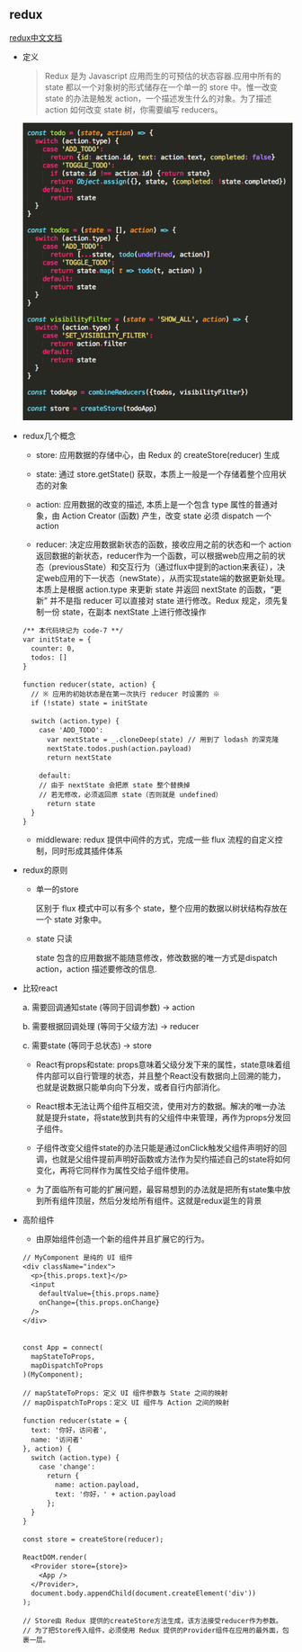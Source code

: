 ## redux

[redux中文文档](http://cn.redux.js.org/index.html)

* 定义

    > Redux 是为 Javascript 应用而生的可预估的状态容器.应用中所有的 state 都以一个对象树的形式储存在一个单一的 store 中。惟一改变 state 的办法是触发 action，一个描述发生什么的对象。为了描述 action 如何改变 state 树，你需要编写 reducers。

    ![reducer](./images/reducer.png)

* redux几个概念

    - store: 应用数据的存储中心，由 Redux 的 createStore(reducer) 生成

    - state: 通过 store.getState() 获取，本质上一般是一个存储着整个应用状态的对象

    - action: 应用数据的改变的描述, 本质上是一个包含 type 属性的普通对象，由 Action Creator (函数) 产生，改变 state 必须 dispatch 一个 action

    - reducer: 决定应用数据新状态的函数，接收应用之前的状态和一个 action 返回数据的新状态，reducer作为一个函数，可以根据web应用之前的状态（previousState）和交互行为（通过flux中提到的action来表征），决定web应用的下一状态（newState），从而实现state端的数据更新处理。本质上是根据 action.type 来更新 state 并返回 nextState 的函数，“更新” 并不是指 reducer 可以直接对 state 进行修改。Redux 规定，须先复制一份 state，在副本 nextState 上进行修改操作

    ```
    /** 本代码块记为 code-7 **/
    var initState = {
      counter: 0,
      todos: []
    }

    function reducer(state, action) {
      // ※ 应用的初始状态是在第一次执行 reducer 时设置的 ※
      if (!state) state = initState

      switch (action.type) {
        case 'ADD_TODO':
          var nextState = _.cloneDeep(state) // 用到了 lodash 的深克隆
          nextState.todos.push(action.payload)
          return nextState

        default:
        // 由于 nextState 会把原 state 整个替换掉
        // 若无修改，必须返回原 state（否则就是 undefined）
          return state
      }
    }
    ```

    - middleware: redux 提供中间件的方式，完成一些 flux 流程的自定义控制，同时形成其插件体系

* redux的原则

    - 单一的store

      区别于 flux 模式中可以有多个 state，整个应用的数据以树状结构存放在一个 state 对象中。

    - state 只读

      state 包含的应用数据不能随意修改，修改数据的唯一方式是dispatch action，action 描述要修改的信息.

* 比较react

  a. 需要回调通知state (等同于回调参数) -> action  

  b. 需要根据回调处理 (等同于父级方法) -> reducer  

  c. 需要state (等同于总状态) -> store  

  - React有props和state: props意味着父级分发下来的属性，state意味着组件内部可以自行管理的状态，并且整个React没有数据向上回溯的能力，也就是说数据只能单向向下分发，或者自行内部消化。

  - React根本无法让两个组件互相交流，使用对方的数据。解决的唯一办法就是提升state，将state放到共有的父组件中来管理，再作为props分发回子组件。

  - 子组件改变父组件state的办法只能是通过onClick触发父组件声明好的回调，也就是父组件提前声明好函数或方法作为契约描述自己的state将如何变化，再将它同样作为属性交给子组件使用。

  - 为了面临所有可能的扩展问题，最容易想到的办法就是把所有state集中放到所有组件顶层，然后分发给所有组件。这就是redux诞生的背景

* 高阶组件

  - 由原始组件创造一个新的组件并且扩展它的行为。


  ```
  // MyComponent 是纯的 UI 组件
  <div className="index">
    <p>{this.props.text}</p>
    <input
      defaultValue={this.props.name}
      onChange={this.props.onChange}
    />
  </div>


  const App = connect(
    mapStateToProps,
    mapDispatchToProps
  )(MyComponent);

  // mapStateToProps: 定义 UI 组件参数与 State 之间的映射
  // mapDispatchToProps：定义 UI 组件与 Action 之间的映射

  function reducer(state = {
    text: '你好，访问者',
    name: '访问者'
  }, action) {
    switch (action.type) {
      case 'change':
        return {
          name: action.payload,
          text: '你好，' + action.payload
        };
    }
  }

  const store = createStore(reducer);

  ReactDOM.render(
    <Provider store={store}>
      <App />
    </Provider>,
    document.body.appendChild(document.createElement('div'))
  );

  // Store由 Redux 提供的createStore方法生成，该方法接受reducer作为参数。
  // 为了把Store传入组件，必须使用 Redux 提供的Provider组件在应用的最外面，包裹一层。
  ```
